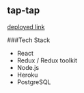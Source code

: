 ## tap-tap

[deployed link](https://tap--tap.herokuapp.com/signin)

###Tech Stack
- React
- Redux / Redux toolkit
- Node.js
- Heroku
- PostgreSQL